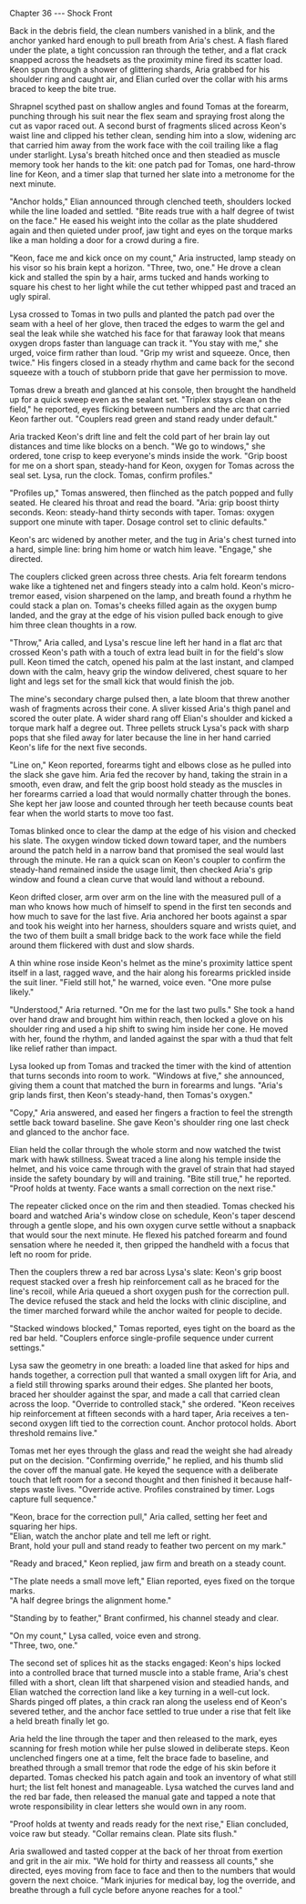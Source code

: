 Chapter 36 --- Shock Front

Back in the debris field, the clean numbers vanished in a blink, and the anchor yanked hard enough to pull breath from Aria's chest. A flash flared under the plate, a tight concussion ran through the tether, and a flat crack snapped across the headsets as the proximity mine fired its scatter load. Keon spun through a shower of glittering shards, Aria grabbed for his shoulder ring and caught air, and Elian curled over the collar with his arms braced to keep the bite true.

Shrapnel scythed past on shallow angles and found Tomas at the forearm, punching through his suit near the flex seam and spraying frost along the cut as vapor raced out. A second burst of fragments sliced across Keon's waist line and clipped his tether clean, sending him into a slow, widening arc that carried him away from the work face with the coil trailing like a flag under starlight. Lysa's breath hitched once and then steadied as muscle memory took her hands to the kit: one patch pad for Tomas, one hard-throw line for Keon, and a timer slap that turned her slate into a metronome for the next minute.

"Anchor holds," Elian announced through clenched teeth, shoulders locked while the line loaded and settled. "Bite reads true with a half degree of twist on the face." He eased his weight into the collar as the plate shuddered again and then quieted under proof, jaw tight and eyes on the torque marks like a man holding a door for a crowd during a fire.

"Keon, face me and kick once on my count," Aria instructed, lamp steady on his visor so his brain kept a horizon. "Three, two, one." He drove a clean kick and stalled the spin by a hair, arms tucked and hands working to square his chest to her light while the cut tether whipped past and traced an ugly spiral.

Lysa crossed to Tomas in two pulls and planted the patch pad over the seam with a heel of her glove, then traced the edges to warm the gel and seal the leak while she watched his face for that faraway look that means oxygen drops faster than language can track it. "You stay with me," she urged, voice firm rather than loud. "Grip my wrist and squeeze. Once, then twice." His fingers closed in a steady rhythm and came back for the second squeeze with a touch of stubborn pride that gave her permission to move.

Tomas drew a breath and glanced at his console, then brought the handheld up for a quick sweep even as the sealant set. "Triplex stays clean on the field," he reported, eyes flicking between numbers and the arc that carried Keon farther out. "Couplers read green and stand ready under default."

Aria tracked Keon's drift line and felt the cold part of her brain lay out distances and time like blocks on a bench. "We go to windows," she ordered, tone crisp to keep everyone's minds inside the work. "Grip boost for me on a short span, steady-hand for Keon, oxygen for Tomas across the seal set. Lysa, run the clock. Tomas, confirm profiles."

"Profiles up," Tomas answered, then flinched as the patch popped and fully seated. He cleared his throat and read the board. "Aria: grip boost thirty seconds. Keon: steady-hand thirty seconds with taper. Tomas: oxygen support one minute with taper. Dosage control set to clinic defaults."

Keon's arc widened by another meter, and the tug in Aria's chest turned into a hard, simple line: bring him home or watch him leave. "Engage," she directed.

The couplers clicked green across three chests. Aria felt forearm tendons wake like a tightened net and fingers steady into a calm hold. Keon's micro-tremor eased, vision sharpened on the lamp, and breath found a rhythm he could stack a plan on. Tomas's cheeks filled again as the oxygen bump landed, and the gray at the edge of his vision pulled back enough to give him three clean thoughts in a row.

"Throw," Aria called, and Lysa's rescue line left her hand in a flat arc that crossed Keon's path with a touch of extra lead built in for the field's slow pull. Keon timed the catch, opened his palm at the last instant, and clamped down with the calm, heavy grip the window delivered, chest square to her light and legs set for the small kick that would finish the job.

The mine's secondary charge pulsed then, a late bloom that threw another wash of fragments across their cone. A sliver kissed Aria's thigh panel and scored the outer plate. A wider shard rang off Elian's shoulder and kicked a torque mark half a degree out. Three pellets struck Lysa's pack with sharp pops that she filed away for later because the line in her hand carried Keon's life for the next five seconds.

"Line on," Keon reported, forearms tight and elbows close as he pulled into the slack she gave him. Aria fed the recover by hand, taking the strain in a smooth, even draw, and felt the grip boost hold steady as the muscles in her forearms carried a load that would normally chatter through the bones. She kept her jaw loose and counted through her teeth because counts beat fear when the world starts to move too fast.

Tomas blinked once to clear the damp at the edge of his vision and checked his slate. The oxygen window ticked down toward taper, and the numbers around the patch held in a narrow band that promised the seal would last through the minute. He ran a quick scan on Keon's coupler to confirm the steady-hand remained inside the usage limit, then checked Aria's grip window and found a clean curve that would land without a rebound.

Keon drifted closer, arm over arm on the line with the measured pull of a man who knows how much of himself to spend in the first ten seconds and how much to save for the last five. Aria anchored her boots against a spar and took his weight into her harness, shoulders square and wrists quiet, and the two of them built a small bridge back to the work face while the field around them flickered with dust and slow shards.

A thin whine rose inside Keon's helmet as the mine's proximity lattice spent itself in a last, ragged wave, and the hair along his forearms prickled inside the suit liner. "Field still hot," he warned, voice even. "One more pulse likely."

"Understood," Aria returned. "On me for the last two pulls." She took a hand over hand draw and brought him within reach, then locked a glove on his shoulder ring and used a hip shift to swing him inside her cone. He moved with her, found the rhythm, and landed against the spar with a thud that felt like relief rather than impact.

Lysa looked up from Tomas and tracked the timer with the kind of attention that turns seconds into room to work. "Windows at five," she announced, giving them a count that matched the burn in forearms and lungs. "Aria's grip lands first, then Keon's steady-hand, then Tomas's oxygen."

"Copy," Aria answered, and eased her fingers a fraction to feel the strength settle back toward baseline. She gave Keon's shoulder ring one last check and glanced to the anchor face.

Elian held the collar through the whole storm and now watched the twist mark with hawk stillness. Sweat traced a line along his temple inside the helmet, and his voice came through with the gravel of strain that had stayed inside the safety boundary by will and training. "Bite still true," he reported. "Proof holds at twenty. Face wants a small correction on the next rise."

The repeater clicked once on the rim and then steadied. Tomas checked his board and watched Aria's window close on schedule, Keon's taper descend through a gentle slope, and his own oxygen curve settle without a snapback that would sour the next minute. He flexed his patched forearm and found sensation where he needed it, then gripped the handheld with a focus that left no room for pride.

Then the couplers threw a red bar across Lysa's slate: Keon's grip boost request stacked over a fresh hip reinforcement call as he braced for the line's recoil, while Aria queued a short oxygen push for the correction pull. The device refused the stack and held the locks with clinic discipline, and the timer marched forward while the anchor waited for people to decide.

"Stacked windows blocked," Tomas reported, eyes tight on the board as the red bar held. "Couplers enforce single-profile sequence under current settings."

Lysa saw the geometry in one breath: a loaded line that asked for hips and hands together, a correction pull that wanted a small oxygen lift for Aria, and a field still throwing sparks around their edges. She planted her boots, braced her shoulder against the spar, and made a call that carried clean across the loop. "Override to controlled stack," she ordered. "Keon receives hip reinforcement at fifteen seconds with a hard taper, Aria receives a ten-second oxygen lift tied to the correction count. Anchor protocol holds. Abort threshold remains live."

Tomas met her eyes through the glass and read the weight she had already put on the decision. "Confirming override," he replied, and his thumb slid the cover off the manual gate. He keyed the sequence with a deliberate touch that left room for a second thought and then finished it because half-steps waste lives. "Override active. Profiles constrained by timer. Logs capture full sequence."

"Keon, brace for the correction pull," Aria called, setting her feet and squaring her hips.\
"Elian, watch the anchor plate and tell me left or right.\
Brant, hold your pull and stand ready to feather two percent on my mark."

"Ready and braced," Keon replied, jaw firm and breath on a steady count.

"The plate needs a small move left," Elian reported, eyes fixed on the torque marks.\
"A half degree brings the alignment home."

"Standing by to feather," Brant confirmed, his channel steady and clear.

"On my count," Lysa called, voice even and strong.\
"Three, two, one."

The second set of splices hit as the stacks engaged: Keon's hips locked into a controlled brace that turned muscle into a stable frame, Aria's chest filled with a short, clean lift that sharpened vision and steadied hands, and Elian watched the correction land like a key turning in a well-cut lock. Shards pinged off plates, a thin crack ran along the useless end of Keon's severed tether, and the anchor face settled to true under a rise that felt like a held breath finally let go.

Aria held the line through the taper and then released to the mark, eyes scanning for fresh motion while her pulse slowed in deliberate steps. Keon unclenched fingers one at a time, felt the brace fade to baseline, and breathed through a small tremor that rode the edge of his skin before it departed. Tomas checked his patch again and took an inventory of what still hurt; the list felt honest and manageable. Lysa watched the curves land and the red bar fade, then released the manual gate and tapped a note that wrote responsibility in clear letters she would own in any room.

"Proof holds at twenty and reads ready for the next rise," Elian concluded, voice raw but steady. "Collar remains clean. Plate sits flush."

Aria swallowed and tasted copper at the back of her throat from exertion and grit in the air mix. "We hold for thirty and reassess all counts," she directed, eyes moving from face to face and then to the numbers that would govern the next choice. "Mark injuries for medical bay, log the override, and breathe through a full cycle before anyone reaches for a tool."
